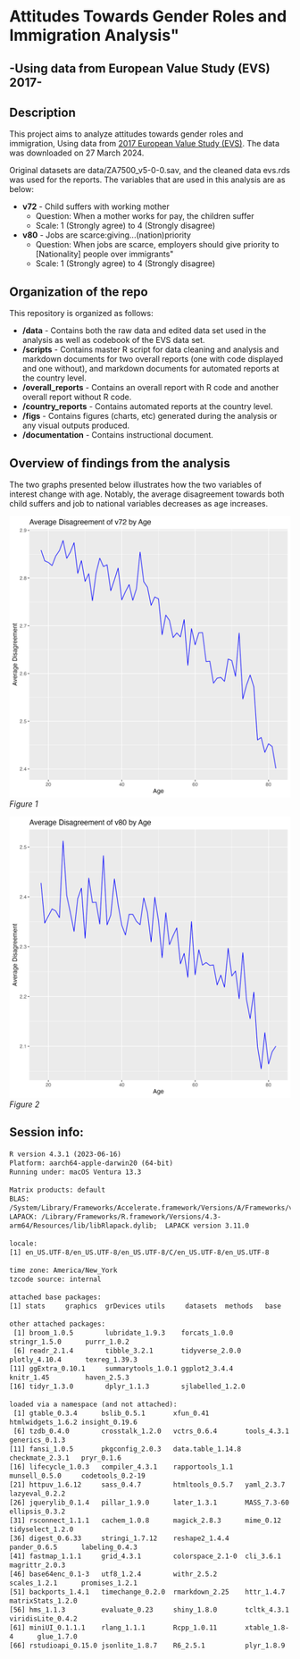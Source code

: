 # Attitudes Towards Gender Roles and Immigration Analysis"
## -Using data from European Value Study (EVS) 2017-


## Description

This project aims to analyze attitudes towards gender roles and immigration, Using data from [2017 European Value Study (EVS)](https://search.gesis.org/research_data/ZA7500). The data was downloaded on 27 March 2024.

Original datasets are data/ZA7500_v5-0-0.sav, and the cleaned data evs.rds was used for the reports. The variables that are used in this analysis are as below:

-   **v72** - Child suffers with working mother
    -   Question: When a mother works for pay, the children suffer
    -   Scale: 1 (Strongly agree) to 4 (Strongly disagree)
-   **v80** - Jobs are scarce:giving...(nation)priority
    -   Question: When jobs are scarce, employers should give priority to [Nationality] people over immigrants"
    -   Scale: 1 (Strongly agree) to 4 (Strongly disagree)
  
  
## Organization of the repo

This repository is organized as follows:

* **/data** - Contains both the raw data and edited data set used in the analysis as well as codebook of the EVS data set.
* **/scripts** - Contains master R script for data cleaning and analysis and markdown documents for two overall reports (one with code displayed and one without), and markdown documents for automated reports at the country level.
* **/overall_reports** - Contains an overall report with R code and another overall report without R code.
* **/country_reports** - Contains automated reports at the country level.
* **/figs** - Contains figures (charts, etc) generated during the analysis or any visual outputs produced.
* **/documentation** - Contains instructional document.


## Overview of findings from the analysis

The two graphs presented below illustrates how the two variables of interest change with age. Notably, the average disagreement towards both child suffers and job to national variables decreases as age increases. 

![](figs/chart_ave_v72.png)
*Figure 1*

![](figs/chart_ave_v80.png)
*Figure 2*


## Session info:

```
R version 4.3.1 (2023-06-16)
Platform: aarch64-apple-darwin20 (64-bit)
Running under: macOS Ventura 13.3

Matrix products: default
BLAS:   /System/Library/Frameworks/Accelerate.framework/Versions/A/Frameworks/vecLib.framework/Versions/A/libBLAS.dylib 
LAPACK: /Library/Frameworks/R.framework/Versions/4.3-arm64/Resources/lib/libRlapack.dylib;  LAPACK version 3.11.0

locale:
[1] en_US.UTF-8/en_US.UTF-8/en_US.UTF-8/C/en_US.UTF-8/en_US.UTF-8

time zone: America/New_York
tzcode source: internal

attached base packages:
[1] stats     graphics  grDevices utils     datasets  methods   base     

other attached packages:
 [1] broom_1.0.5        lubridate_1.9.3    forcats_1.0.0      stringr_1.5.0      purrr_1.0.2       
 [6] readr_2.1.4        tibble_3.2.1       tidyverse_2.0.0    plotly_4.10.4      texreg_1.39.3     
[11] ggExtra_0.10.1     summarytools_1.0.1 ggplot2_3.4.4      knitr_1.45         haven_2.5.3       
[16] tidyr_1.3.0        dplyr_1.1.3        sjlabelled_1.2.0  

loaded via a namespace (and not attached):
 [1] gtable_0.3.4      bslib_0.5.1       xfun_0.41         htmlwidgets_1.6.2 insight_0.19.6   
 [6] tzdb_0.4.0        crosstalk_1.2.0   vctrs_0.6.4       tools_4.3.1       generics_0.1.3   
[11] fansi_1.0.5       pkgconfig_2.0.3   data.table_1.14.8 checkmate_2.3.1   pryr_0.1.6       
[16] lifecycle_1.0.3   compiler_4.3.1    rapportools_1.1   munsell_0.5.0     codetools_0.2-19 
[21] httpuv_1.6.12     sass_0.4.7        htmltools_0.5.7   yaml_2.3.7        lazyeval_0.2.2   
[26] jquerylib_0.1.4   pillar_1.9.0      later_1.3.1       MASS_7.3-60       ellipsis_0.3.2   
[31] rsconnect_1.1.1   cachem_1.0.8      magick_2.8.3      mime_0.12         tidyselect_1.2.0 
[36] digest_0.6.33     stringi_1.7.12    reshape2_1.4.4    pander_0.6.5      labeling_0.4.3   
[41] fastmap_1.1.1     grid_4.3.1        colorspace_2.1-0  cli_3.6.1         magrittr_2.0.3   
[46] base64enc_0.1-3   utf8_1.2.4        withr_2.5.2       scales_1.2.1      promises_1.2.1   
[51] backports_1.4.1   timechange_0.2.0  rmarkdown_2.25    httr_1.4.7        matrixStats_1.2.0
[56] hms_1.1.3         evaluate_0.23     shiny_1.8.0       tcltk_4.3.1       viridisLite_0.4.2
[61] miniUI_0.1.1.1    rlang_1.1.1       Rcpp_1.0.11       xtable_1.8-4      glue_1.7.0       
[66] rstudioapi_0.15.0 jsonlite_1.8.7    R6_2.5.1          plyr_1.8.9      
```






